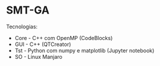 # SMT-GA
Tecnologias:

  - Core - C++ com OpenMP (CodeBlocks)
  - GUI - C++ (QTCreator)
  - Tst - Python com numpy e matplotlib (Jupyter notebook)
  - SO - Linux Manjaro
